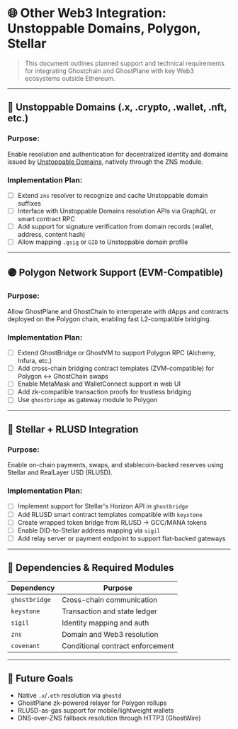 # 🌐 Other Web3 Integration: Unstoppable Domains, Polygon, Stellar

> This document outlines planned support and technical requirements for integrating Ghostchain and GhostPlane with key Web3 ecosystems outside Ethereum.

---

## 🔗 Unstoppable Domains (.x, .crypto, .wallet, .nft, etc.)

### Purpose:

Enable resolution and authentication for decentralized identity and domains issued by [Unstoppable Domains](https://unstoppabledomains.com), natively through the ZNS module.

### Implementation Plan:

* [ ] Extend `zns` resolver to recognize and cache Unstoppable domain suffixes
* [ ] Interface with Unstoppable Domains resolution APIs via GraphQL or smart contract RPC
* [ ] Add support for signature verification from domain records (wallet, address, content hash)
* [ ] Allow mapping `.gsig` or `GID` to Unstoppable domain profile

---

## 🟣 Polygon Network Support (EVM-Compatible)

### Purpose:

Allow GhostPlane and GhostChain to interoperate with dApps and contracts deployed on the Polygon chain, enabling fast L2-compatible bridging.

### Implementation Plan:

* [ ] Extend GhostBridge or GhostVM to support Polygon RPC (Alchemy, Infura, etc.)
* [ ] Add cross-chain bridging contract templates (ZVM-compatible) for Polygon ↔ GhostChain swaps
* [ ] Enable MetaMask and WalletConnect support in web UI
* [ ] Add zk-compatible transaction proofs for trustless bridging
* [ ] Use `ghostbridge` as gateway module to Polygon

---

## 💸 Stellar + RLUSD Integration

### Purpose:

Enable on-chain payments, swaps, and stablecoin-backed reserves using Stellar and RealLayer USD (RLUSD).

### Implementation Plan:

* [ ] Implement support for Stellar's Horizon API in `ghostbridge`
* [ ] Add RLUSD smart contract templates compatible with `keystone`
* [ ] Create wrapped token bridge from RLUSD → GCC/MANA tokens
* [ ] Enable DID-to-Stellar address mapping via `sigil`
* [ ] Add relay server or payment endpoint to support fiat-backed gateways

---

## 🔧 Dependencies & Required Modules

| Dependency    | Purpose                          |
| ------------- | -------------------------------- |
| `ghostbridge` | Cross-chain communication        |
| `keystone`    | Transaction and state ledger     |
| `sigil`       | Identity mapping and auth        |
| `zns`         | Domain and Web3 resolution       |
| `covenant`    | Conditional contract enforcement |

---

## 📍 Future Goals

* Native `.x`/`.eth` resolution via `ghostd`
* GhostPlane zk-powered relayer for Polygon rollups
* RLUSD-as-gas support for mobile/lightweight wallets
* DNS-over-ZNS fallback resolution through HTTP3 (GhostWire)

